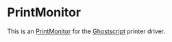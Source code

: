 # PrintMonitor

This is an [PrintMonitor](https://docs.microsoft.com/en-us/windows-hardware/drivers/print/writing-a-print-monitor) 
for the [Ghostscript](https://www.ghostscript.com/) printer driver.